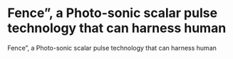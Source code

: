 # Fence”, a Photo-sonic scalar pulse technology that can harness human

Fence”, a Photo-sonic scalar pulse technology that can harness human